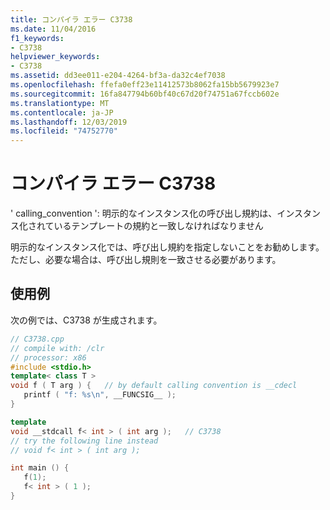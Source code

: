 ```yaml
---
title: コンパイラ エラー C3738
ms.date: 11/04/2016
f1_keywords:
- C3738
helpviewer_keywords:
- C3738
ms.assetid: dd3ee011-e204-4264-bf3a-da32c4ef7038
ms.openlocfilehash: ffefa0eff23e11412573b8062fa15bb5679923e7
ms.sourcegitcommit: 16fa847794b60bf40c67d20f74751a67fccb602e
ms.translationtype: MT
ms.contentlocale: ja-JP
ms.lasthandoff: 12/03/2019
ms.locfileid: "74752770"
---
```

# <a name="compiler-error-c3738"></a>コンパイラ エラー C3738

' calling_convention ': 明示的なインスタンス化の呼び出し規約は、インスタンス化されているテンプレートの規約と一致しなければなりません

明示的なインスタンス化では、呼び出し規約を指定しないことをお勧めします。 ただし、必要な場合は、呼び出し規則を一致させる必要があります。

## <a name="example"></a>使用例

次の例では、C3738 が生成されます。

```cpp
// C3738.cpp
// compile with: /clr
// processor: x86
#include <stdio.h>
template< class T >
void f ( T arg ) {   // by default calling convention is __cdecl
   printf ( "f: %s\n", __FUNCSIG__ );
}

template
void __stdcall f< int > ( int arg );   // C3738
// try the following line instead
// void f< int > ( int arg );

int main () {
   f(1);
   f< int > ( 1 );
}
```
